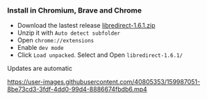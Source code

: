 ### Install in Chromium, Brave and Chrome
- Download the lastest release [libredirect-1.6.1.zip](https://github.com/libredirect/libredirect/releases/download/v1.6.1/libredirect-1.6.1.zip)
- Unzip it with `Auto detect subfolder`
- Open `chrome://extensions`
- Enable `dev mode`
- Click `Load unpacked`. Select and Open `libredirect-1.6.1/`

Updates are automatic

https://user-images.githubusercontent.com/40805353/159987051-8be73cd3-3fdf-4dd0-99d4-8886674fbdb6.mp4
